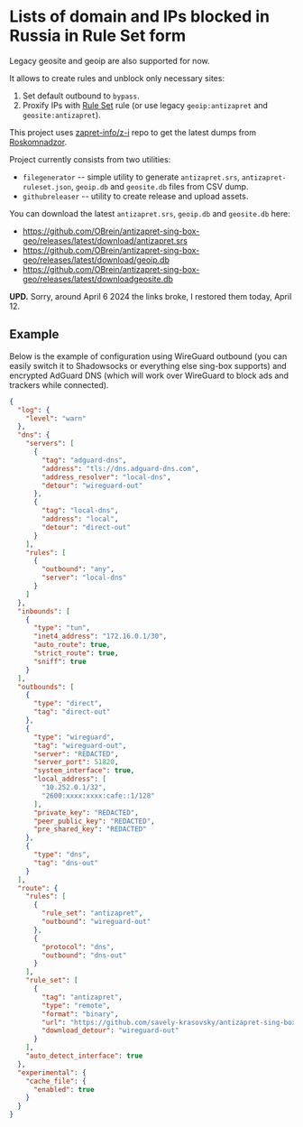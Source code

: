 # Lists of domain and IPs blocked in Russia in Rule Set form

Legacy geosite and geoip are also supported for now.

It allows to create rules and unblock only necessary sites:

1. Set default outbound to `bypass`.
2. Proxify IPs with [Rule Set](https://sing-box.sagernet.org/configuration/rule-set/) rule
   (or use legacy `geoip:antizapret` and `geosite:antizapret`).

This project uses [zapret-info/z-i](https://github.com/zapret-info/z-i) repo
to get the latest dumps from [Roskomnadzor](https://en.wikipedia.org/wiki/Roskomnadzor).

Project currently consists from two utilities:

- `filegenerator` -- simple utility to generate `antizapret.srs`, `antizapret-ruleset.json`, `geoip.db`
  and `geosite.db` files from CSV dump.
- `githubreleaser` -- utility to create release and upload assets.

You can download the latest `antizapret.srs`, `geoip.db` and `geosite.db` here:
- https://github.com/OBrein/antizapret-sing-box-geo/releases/latest/download/antizapret.srs
- https://github.com/OBrein/antizapret-sing-box-geo/releases/latest/download/geoip.db
- https://github.com/OBrein/antizapret-sing-box-geo/releases/latest/downloadgeosite.db

**UPD.** Sorry, around April 6 2024 the links broke, I restored them today, April 12.

## Example

Below is the example of configuration using WireGuard outbound
(you can easily switch it to Shadowsocks or everything else sing-box supports) and encrypted AdGuard DNS
(which will work over WireGuard to block ads and trackers while connected).

```json
{
  "log": {
    "level": "warn"
  },
  "dns": {
    "servers": [
      {
        "tag": "adguard-dns",
        "address": "tls://dns.adguard-dns.com",
        "address_resolver": "local-dns",
        "detour": "wireguard-out"
      },
      {
        "tag": "local-dns",
        "address": "local",
        "detour": "direct-out"
      }
    ],
    "rules": [
      {
        "outbound": "any",
        "server": "local-dns"
      }
    ]
  },
  "inbounds": [
    {
      "type": "tun",
      "inet4_address": "172.16.0.1/30",
      "auto_route": true,
      "strict_route": true,
      "sniff": true
    }
  ],
  "outbounds": [
    {
      "type": "direct",
      "tag": "direct-out"
    },
    {
      "type": "wireguard",
      "tag": "wireguard-out",
      "server": "REDACTED",
      "server_port": 51820,
      "system_interface": true,
      "local_address": [
        "10.252.0.1/32",
        "2600:xxxx:xxxx:cafe::1/128"
      ],
      "private_key": "REDACTED",
      "peer_public_key": "REDACTED",
      "pre_shared_key": "REDACTED"
    },
    {
      "type": "dns",
      "tag": "dns-out"
    }
  ],
  "route": {
    "rules": [
      {
        "rule_set": "antizapret",
        "outbound": "wireguard-out"
      },
      {
        "protocol": "dns",
        "outbound": "dns-out"
      }
    ],
    "rule_set": [
      {
        "tag": "antizapret",
        "type": "remote",
        "format": "binary",
        "url": "https://github.com/savely-krasovsky/antizapret-sing-box/releases/latest/download/antizapret.srs",
        "download_detour": "wireguard-out"
      }
    ],
    "auto_detect_interface": true
  },
  "experimental": {
    "cache_file": {
      "enabled": true
    }
  }
}
```
